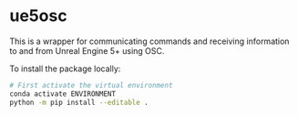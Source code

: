# ue5osc

This is a wrapper for communicating commands and receiving information to and from Unreal Engine 5+ using OSC.

To install the package locally:

```bash
# First activate the virtual environment
conda activate ENVIRONMENT
python -m pip install --editable .
```
